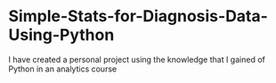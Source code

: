 # Simple-Stats-for-Diagnosis-Data-Using-Python
I have created a personal project using the knowledge that I gained of Python in an analytics course
